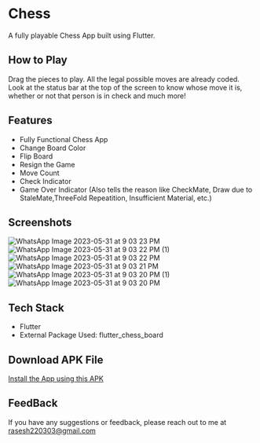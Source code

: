 # Chess

A fully playable Chess App built using Flutter.

## How to Play

Drag the pieces to play. All the legal possible moves are already coded.
Look at the status bar at the top of the screen to know whose move it is, whether or not that person is in check and much more! 

## Features

- Fully Functional Chess App
- Change Board Color
- Flip Board
- Resign the Game
- Move Count
- Check Indicator
- Game Over Indicator (Also tells the reason like CheckMate, Draw due to StaleMate,ThreeFold Repeatition, Insufficient Material, etc.)

## Screenshots

![WhatsApp Image 2023-05-31 at 9 03 23 PM](https://github.com/Rasesh-Srivastava/Chess/assets/116264587/fc86e63f-5e81-4c10-a5cb-3f4313e5dc70)
![WhatsApp Image 2023-05-31 at 9 03 22 PM (1)](https://github.com/Rasesh-Srivastava/Chess/assets/116264587/0133ff9d-a996-40d7-bd77-36a13084edbf)
![WhatsApp Image 2023-05-31 at 9 03 22 PM](https://github.com/Rasesh-Srivastava/Chess/assets/116264587/3698ecbb-0750-46e1-a772-3d5de0c86be1)
![WhatsApp Image 2023-05-31 at 9 03 21 PM](https://github.com/Rasesh-Srivastava/Chess/assets/116264587/b9215736-295a-460e-8bd3-9024123c0b9b)
![WhatsApp Image 2023-05-31 at 9 03 20 PM (1)](https://github.com/Rasesh-Srivastava/Chess/assets/116264587/185eca59-28ba-4c8c-994a-5ec0eca697b1)
![WhatsApp Image 2023-05-31 at 9 03 20 PM](https://github.com/Rasesh-Srivastava/Chess/assets/116264587/55a2e110-025d-47c9-885c-d02ccb5ebded)

## Tech Stack

- Flutter
- External Package Used: flutter_chess_board

## Download APK File

[Install the App using this APK](https://drive.google.com/file/d/17kLNeBTmVcpIL-ucFsC1iLktrZj-Z5Sv/view?usp=sharing)

## FeedBack

If you have any suggestions or feedback, please reach out to me at rasesh220303@gmail.com
